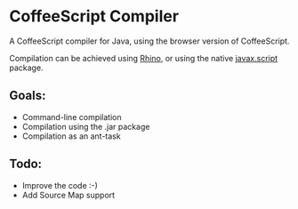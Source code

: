 CoffeeScript Compiler
=====================

A CoffeeScript compiler for Java, using the browser version of CoffeeScript.

Compilation can be achieved using [Rhino](https://developer.mozilla.org/en/docs/Rhino), or using the native [javax.script](http://docs.oracle.com/javase/7/docs/api/index.html?javax/script/package-summary.html) package.


Goals:
------
- Command-line compilation
- Compilation using the .jar package
- Compilation as an ant-task

Todo:
------
- Improve the code :-)
- Add Source Map support
